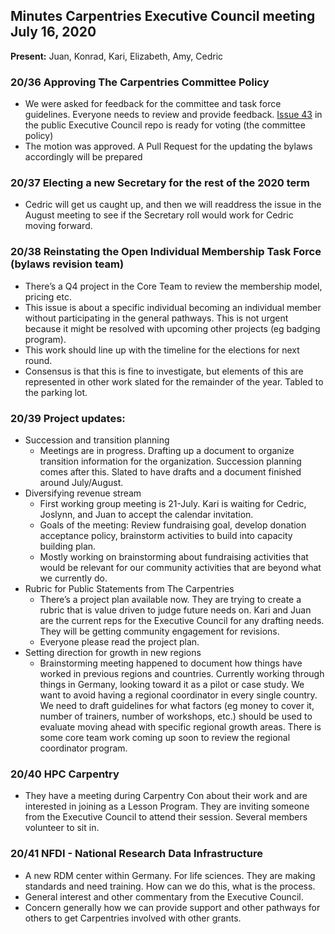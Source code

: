 ## Minutes Carpentries Executive Council meeting July 16, 2020

**Present:** Juan, Konrad, Kari, Elizabeth, Amy, Cedric

### 20/36 Approving The Carpentries Committee Policy
* We were asked for feedback for the committee and task force guidelines.  Everyone needs to review and provide feedback.  [Issue 43](https://github.com/carpentries/executive-council-info/issues/43) in the public Executive Council repo is ready for voting (the committee policy)
* The motion was approved. A Pull Request for the updating the bylaws accordingly will be prepared

### 20/37 Electing a new Secretary for the rest of the 2020 term
* Cedric will get us caught up, and then we will readdress the issue in the August meeting to see if the Secretary roll would work for Cedric moving forward.

### 20/38 Reinstating the Open Individual Membership Task Force (bylaws revision team)
* There’s a Q4 project in the Core Team to review the membership model, pricing etc.
* This issue is about a specific individual becoming an individual member without participating in the general pathways.  This is not urgent because it might be resolved with upcoming other projects (eg badging program).
* This work should line up with the timeline for the elections for next round.
* Consensus is that this is fine to investigate, but elements of this are represented in other work slated for the remainder of the year.  Tabled to the parking lot.

### 20/39 Project updates:
* Succession and transition planning
    * Meetings are in progress. Drafting up a document to organize transition information for the organization.  Succession planning comes after this.  Slated to have drafts and a document finished around July/August.
* Diversifying revenue stream
    * First working group meeting is 21-July. Kari is waiting for Cedric, Joslynn, and Juan to accept the calendar invitation.
    * Goals of the meeting: Review fundraising goal, develop donation acceptance policy, brainstorm activities to build into capacity building plan.
    * Mostly working on brainstorming about fundraising activities that would be relevant for our community activities that are beyond what we currently do.
* Rubric for Public Statements from The Carpentries
    * There’s a project plan available now.  They are trying to create a rubric that is value driven to judge future needs on. Kari and Juan are the current reps for the Executive Council for any drafting needs.  They will be getting community engagement for revisions.
    * Everyone please read the project plan.
* Setting direction for growth in new regions
    * Brainstorming meeting happened to document how things have worked in previous regions and countries.  Currently working through things in Germany, looking toward it as a pilot or case study.  We want to avoid having a regional coordinator in every single country.  We need to draft guidelines for what factors (eg money to cover it, number of trainers, number of workshops, etc.) should be used to evaluate moving ahead with specific regional growth areas.  There is some core team work coming up soon to review the regional coordinator program.

### 20/40 HPC Carpentry
* They have a meeting during Carpentry Con about their work and are interested in joining as a Lesson Program. They are inviting someone from the Executive Council to attend their session.  Several members volunteer to sit in.

### 20/41 NFDI - National Research Data Infrastructure
* A new RDM center within Germany.  For life sciences.  They are making standards and need training. How can we do this, what is the process.
* General interest and other commentary from the Executive Council.
* Concern generally how we can provide support and other pathways for others to get Carpentries involved with other grants.
